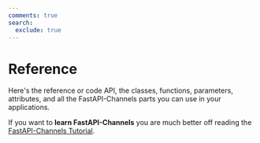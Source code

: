 ```yaml
---
comments: true
search:
  exclude: true
---
```


# Reference

Here's the reference or code API, the classes, functions, parameters, attributes, and
all the FastAPI-Channels parts you can use in your applications.

If you want to **learn FastAPI-Channels** you are much better off reading the
[FastAPI-Channels Tutorial](https://fc.bxzdyg.cn/tutorial/).
